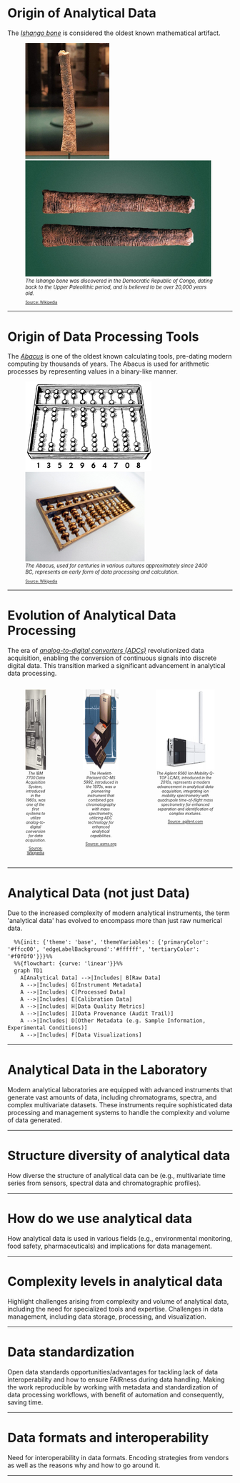 # Origin of Analytical Data

The [*Ishango bone*](https://en.wikipedia.org/wiki/Ishango_bone) is considered the oldest known mathematical artifact.

<figure>
  <img src="resources\figures\01_analyticalDataChallenges\Ishango_bone.jpg" data-preview-image alt="Ishango bone" height="260" style="display:inline-block; vertical-align:center; margin-right:10px;"/>
  <img src="resources\figures\01_analyticalDataChallenges\Ishango_bone_2.jpeg" data-preview-image alt="Another figure" height="260" style="display:inline-block; vertical-align:center;"/>
  <figcaption style="font-size: 0.8em;"><em>The Ishango bone was discovered in the Democratic Republic of Congo, dating back to the Upper Paleolithic period, and is believed to be over 20,000 years old.</em></figcaption>
  <p style="font-size: 0.6em;"><a href="https://en.wikipedia.org/wiki/Ishango_bone">Source: Wikipedia</a></p>
</figure>

---

# Origin of Data Processing Tools

The [*Abacus*](https://en.wikipedia.org/wiki/Abacus) is one of the oldest known calculating tools, pre-dating modern computing by thousands of years. The Abacus is used for arithmetic processes by representing values in a binary-like manner.

<figure>
  <img src="resources/figures/01_analyticalDataChallenges/Abacus.png" data-preview-image alt="Abacus" height="200" style="display:inline-block; vertical-align:center; margin-right:10px;"/>
  <img src="resources/figures/01_analyticalDataChallenges/Abacus_2.jpg" data-preview-image alt="Another figure" height="200" style="display:inline-block; vertical-align:center;"/>
  <figcaption style="font-size: 0.8em;"><em>The Abacus, used for centuries in various cultures approximately since 2400 BC, represents an early form of data processing and calculation.</em></figcaption>
  <p style="font-size: 0.6em;"><a href="https://en.wikipedia.org/wiki/Abacus">Source: Wikipedia</a></p>
</figure>

---

# Evolution of Analytical Data Processing

The era of [*analog-to-digital converters (ADCs)*](https://dewesoft.com/blog/history-of-analog-to-digital-converters) revolutionized data acquisition, enabling the conversion of continuous signals into discrete digital data. This transition marked a significant advancement in analytical data processing.

<div style="display: flex; align-items: flex-start;">
  <div style="text-align: center;">
    <figure>
      <img src="resources/figures/01_analyticalDataChallenges/IBM_7700_System_Photo.png" data-preview-image alt="IBM 7700" height="180" style="display:inline-block; vertical-align:center; margin-right:10px;"/>
      <figcaption style="font-size: 0.6em;"><em>The IBM 7700 Data Acquisition System, introduced in the 1960s, was one of the first systems to utilize analog-to-digital conversion for data acquisition.</em></figcaption>
      <p style="font-size: 0.6em;"><a href="https://en.wikipedia.org/wiki/IBM_7700_Data_Acquisition_System">Source: Wikipedia</a></p>
    </figure>
  </div>

  <div style="width: 20px;"></div>

  <div style="text-align: center;">
    <figure>
      <img src="resources/figures/01_analyticalDataChallenges/Hewlett-Packard GC-MS 5992.png" data-preview-image alt="HP GC-MS 5992" height="180" style="display:inline-block; vertical-align:center; margin-right:10px;"/>
      <figcaption style="font-size: 0.6em;"><em>The Hewlett-Packard GC-MS 5992, introduced in the 1970s, was a pioneering instrument that combined gas chromatography with mass spectrometry, utilizing ADC technology for enhanced analytical capabilities.
      </em></figcaption>
      <p style="font-size: 0.6em;"><a href="https://www.asms.org/docs/history-posters/hp5992.pdf?sfvrsn=2">Source: asms.org</a></p>
    </figure>
  </div>

  <div style="width: 20px;"></div>

  <div style="text-align: center;">
    <figure>
      <img src="resources/figures/01_analyticalDataChallenges/Agilent IM-QTOF.webp" data-preview-image alt="Agilent IM-QTOF" height="180" style="display:inline-block; vertical-align:center; margin-right:10px;"/>
      <figcaption style="font-size: 0.6em;"><em>The Agilent 6560 Ion Mobility Q-TOF LC/MS, introduced in the 2010s, represents a modern advancement in analytical data acquisition, integrating ion mobility spectrometry with quadrupole time-of-flight mass spectrometry for enhanced separation and identification of complex mixtures.
      </em></figcaption>
      <p style="font-size: 0.6em;"><a href="https://www.agilent.com/en/product/liquid-chromatography-mass-spectrometry-lc-ms/lc-ms-instruments/quadrupole-time-of-flight-lc-ms/6560-ion-mobility-lc-q-tof">Source: agilent.com</a></p>
    </figure>
  </div>
</div>

---

# Analytical Data (not just Data)

Due to the increased complexity of modern analytical instruments, the term 'analytical data' has evolved to encompass more than just raw numerical data.

```mermaid
  %%{init: {'theme': 'base', 'themeVariables': {'primaryColor': '#ffcc00', 'edgeLabelBackground':'#ffffff', 'tertiaryColor': '#f0f0f0'}}}%%
  %%{flowchart: {curve: 'linear'}}%%
  graph TD1
    A[Analytical Data] -->|Includes| B[Raw Data]
    A -->|Includes| G[Instrument Metadata]
    A -->|Includes| C[Processed Data]
    A -->|Includes| E[Calibration Data]
    A -->|Includes| H[Data Quality Metrics]
    A -->|Includes| I[Data Provenance (Audit Trail)]
    A -->|Includes| D[Other Metadata (e.g. Sample Information, Experimental Conditions)]
    A -->|Includes| F[Data Visualizations]
```
---

# Analytical Data in the Laboratory

Modern analytical laboratories are equipped with advanced instruments that generate vast amounts of data, including chromatograms, spectra, and complex multivariate datasets. These instruments require sophisticated data processing and management systems to handle the complexity and volume of data generated.

---

# Structure diversity of analytical data

How diverse the structure of analytical data can be (e.g., multivariate time series from sensors, spectral data and chromatographic profiles).

---

# How do we use analytical data

How analytical data is used in various fields (e.g., environmental monitoring, food safety, pharmaceuticals) and implications for data management.

---

# Complexity levels in analytical data

Highlight challenges arising from complexity and volume of analytical data, including the need for specialized tools and expertise.
Challenges in data management, including data storage, processing, and visualization.

---

# Data standardization

Open data standards opportunities/advantages for tackling lack of data interoperability and how to ensure FAIRness during data handling. Making the work reproducible by working with metadata and standardization of data processing workflows, with benefit of automation and consequently, saving time.

---

# Data formats and interoperability

Need for interoperability in data formats. Encoding strategies from vendors as well as the reasons why and how to go around it.

---
